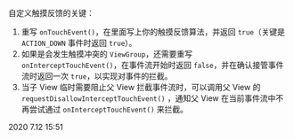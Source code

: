 自定义触摸反馈的关键：

1. 重写 `onTouchEvent()`，在里面写上你的触摸反馈算法，并返回 `true`（关键是 `ACTION_DOWN` 事件时返回 `true`）。
2. 如果是会发生触摸冲突的 `ViewGroup`，还需要重写 `onInterceptTouchEvent()`，在事件流开始时返回 `false`，并在确认接管事件流时返回一次 `true`，以实现对事件的拦截。
3. 当子 View 临时需要阻止父 View 拦截事件流时，可以调用父 View 的 `requestDisallowInterceptTouchEvent()` ，通知父 View 在当前事件流中不再尝试通过 `onInterceptTouchEvent()` 来拦截。

2020 7.12 15:51
